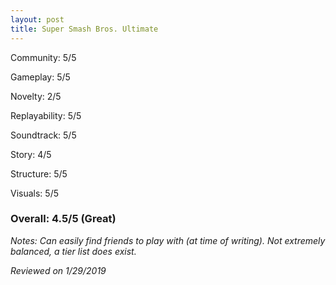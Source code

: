 ```yaml
---
layout: post
title: Super Smash Bros. Ultimate
---
```


Community: 5/5

Gameplay: 5/5

Novelty: 2/5

Replayability: 5/5

Soundtrack: 5/5

Story: 4/5

Structure: 5/5

Visuals: 5/5

### Overall: 4.5/5 (Great)

*Notes: Can easily find friends to play with (at time of writing). Not extremely balanced, a tier list does exist.*

*Reviewed on 1/29/2019*
